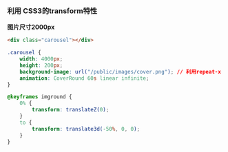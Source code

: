 ### 利用 CSS3的transform特性

**图片尺寸2000px**

```html
<div class="carousel"></div>
```

```css
.carousel {
    width: 4000px;
    height: 200px;
    background-image: url("/public/images/cover.png"); // 利用repeat-x
    animation: CoverRound 60s linear infinite;
}

@keyframes imground {
    0% {
        transform: translateZ(0);
    }
    to {
        transform: translate3d(-50%, 0, 0);
    }
}

```